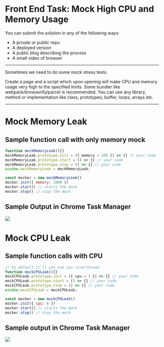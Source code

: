 # Front End Task: Mock High CPU and Memory Usage

You can submit the solution in any of the following ways:

- A private or public repo
- A deployed version
- A public blog describing the process
- A small video of browser

---

Sometimes we need to do some mock stress tests. 

Create a page and a script which upon opening will make CPU and memory usage very high to the specified limits. Some bundler like webpack/browserify/parcel is recommended. You can use any library, method or implementation like class, prototypes, buffer, loops, arrays etc.

---
# Mock Memory Leak
## Sample function call with only memory mock
```js
function mockMemoryLeak(){}
mockMemoryLeak.prototype.init = ({ memory = 100 }) => {} // your code
mockMemoryLeak.prototype.start = () => {} // your code
mockMemoryLeak.prototype.stop = () => {} // your code
window.mockMemoryLeak = mockMemoryLeak;

const mocker = new mockMemoryLeak()
mocker.init({ memory: 1000 })
mocker.start() // starts the mock
mocker.stop() // stop the mock
```

## Sample Output in Chrome Task Manager
![](http://i.imgur.com/lrcgyoD.png)

# Mock CPU Leak

## Sample function calls with CPU
```js
// by default it'll use one cpu core/thread
function mockCPULeak(){}
mockCPULeak.prototype.init = ({ cpu = 1 }) => {} // your code
mockCPULeak.prototype.start = () => {} // your code
mockCPULeak.prototype.stop = () => {} // your code
window.mockCPULeak = mockCPULeak;

const mocker = new mockCPULeak()
mocker.init({ cpu: 6 })
mocker.start() // starts the mock
mocker.stop() // stop the mock
```

## Sample output in Chrome Task Manager
![](http://i.imgur.com/beDqpb6.png)
